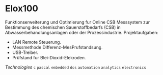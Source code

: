 # Elox100
Funktionserweiterung und Optimierung fur Online CSB Messsystem zur Bestimmung des chemischen Sauerstoffbedarfs (CSB) in Abwasserbehandlungsanlagen oder der Prozessindustrie.
Projektaufgaben:
* LAN Remote Steuerung. 
* Messmethode Differenz-MesPrufstandsung.
* USB-Treiber.
* Prüfstand fur Blei-Dioxid-Elekroden.

*Technologies* `c` `pascal` `embedded` `dos` `automation` `analytics` `electronics`